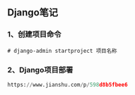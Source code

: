 ## Django笔记

### 1、创建项目命令

```shell
# django-admin startproject 项目名称
```

### 2、Django项目部署

```python
https://www.jianshu.com/p/598d8b5fbee6
```

